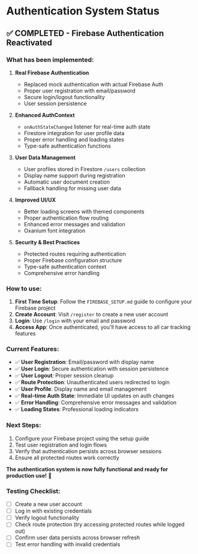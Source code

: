 # Authentication System Status

## ✅ **COMPLETED - Firebase Authentication Reactivated**

### What has been implemented:

1. **Real Firebase Authentication**
   - Replaced mock authentication with actual Firebase Auth
   - Proper user registration with email/password
   - Secure login/logout functionality
   - User session persistence

2. **Enhanced AuthContext**
   - `onAuthStateChanged` listener for real-time auth state
   - Firestore integration for user profile data
   - Proper error handling and loading states
   - Type-safe authentication functions

3. **User Data Management**
   - User profiles stored in Firestore `/users` collection
   - Display name support during registration
   - Automatic user document creation
   - Fallback handling for missing user data

4. **Improved UI/UX**
   - Better loading screens with themed components
   - Proper authentication flow routing
   - Enhanced error messages and validation
   - Oxanium font integration

5. **Security & Best Practices**
   - Protected routes requiring authentication
   - Proper Firebase configuration structure
   - Type-safe authentication context
   - Comprehensive error handling

### How to use:

1. **First Time Setup**: Follow the `FIREBASE_SETUP.md` guide to configure your Firebase project
2. **Create Account**: Visit `/register` to create a new user account
3. **Login**: Use `/login` with your email and password
4. **Access App**: Once authenticated, you'll have access to all car tracking features

### Current Features:

- ✅ **User Registration**: Email/password with display name
- ✅ **User Login**: Secure authentication with session persistence  
- ✅ **User Logout**: Proper session cleanup
- ✅ **Route Protection**: Unauthenticated users redirected to login
- ✅ **User Profile**: Display name and email management
- ✅ **Real-time Auth State**: Immediate UI updates on auth changes
- ✅ **Error Handling**: Comprehensive error messages and validation
- ✅ **Loading States**: Professional loading indicators

### Next Steps:

1. Configure your Firebase project using the setup guide
2. Test user registration and login flows
3. Verify that authentication persists across browser sessions
4. Ensure all protected routes work correctly

**The authentication system is now fully functional and ready for production use!** 🎉

### Testing Checklist:

- [ ] Create a new user account
- [ ] Log in with existing credentials
- [ ] Verify logout functionality
- [ ] Check route protection (try accessing protected routes while logged out)
- [ ] Confirm user data persists across browser refresh
- [ ] Test error handling with invalid credentials
